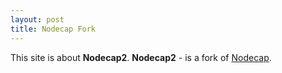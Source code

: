 ```yaml
---
layout: post
title: Nodecap Fork
---
```


This site is about **Nodecap2**. **Nodecap2** - is a fork of [Nodecap](https://github.com/josephsavona/nodecap).
